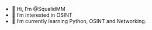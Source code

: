 - 👋 Hi, I’m @SqualidMM
- 👀 I’m interested in OSINT
- 🌱 I’m currently learning Python, OSINT and Networking.
<!---
SqualidMM/SqualidMM is a ✨ special ✨ repository because its `README.md` (this file) appears on your GitHub profile.
You can click the Preview link to take a look at your changes.
--->
